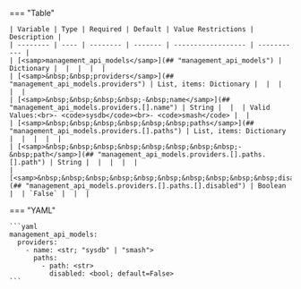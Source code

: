 <!--
  ~ Copyright (c) 2024 Arista Networks, Inc.
  ~ Use of this source code is governed by the Apache License 2.0
  ~ that can be found in the LICENSE file.
  -->
=== "Table"

    | Variable | Type | Required | Default | Value Restrictions | Description |
    | -------- | ---- | -------- | ------- | ------------------ | ----------- |
    | [<samp>management_api_models</samp>](## "management_api_models") | Dictionary |  |  |  |  |
    | [<samp>&nbsp;&nbsp;providers</samp>](## "management_api_models.providers") | List, items: Dictionary |  |  |  |  |
    | [<samp>&nbsp;&nbsp;&nbsp;&nbsp;-&nbsp;name</samp>](## "management_api_models.providers.[].name") | String |  |  | Valid Values:<br>- <code>sysdb</code><br>- <code>smash</code> |  |
    | [<samp>&nbsp;&nbsp;&nbsp;&nbsp;&nbsp;&nbsp;paths</samp>](## "management_api_models.providers.[].paths") | List, items: Dictionary |  |  |  |  |
    | [<samp>&nbsp;&nbsp;&nbsp;&nbsp;&nbsp;&nbsp;&nbsp;&nbsp;-&nbsp;path</samp>](## "management_api_models.providers.[].paths.[].path") | String |  |  |  |  |
    | [<samp>&nbsp;&nbsp;&nbsp;&nbsp;&nbsp;&nbsp;&nbsp;&nbsp;&nbsp;&nbsp;disabled</samp>](## "management_api_models.providers.[].paths.[].disabled") | Boolean |  | `False` |  |  |

=== "YAML"

    ```yaml
    management_api_models:
      providers:
        - name: <str; "sysdb" | "smash">
          paths:
            - path: <str>
              disabled: <bool; default=False>
    ```

